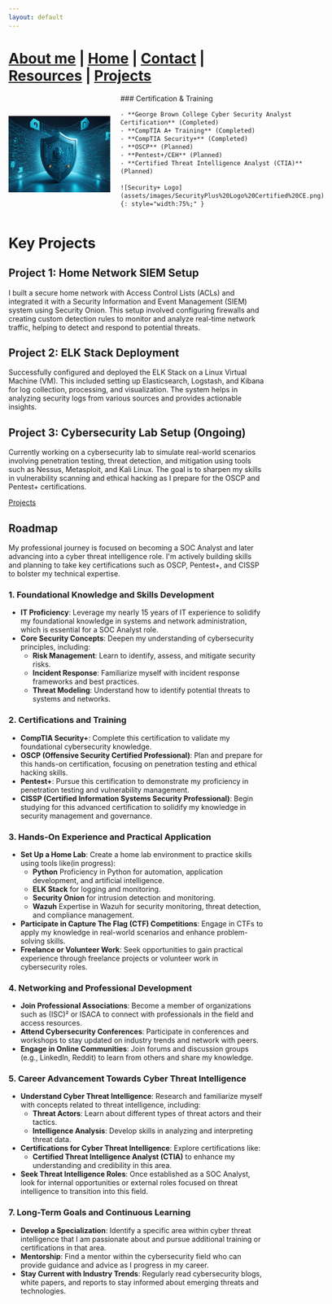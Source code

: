 ```yaml
---
layout: default
---
```


#  [About me](./aboutme.html) | [Home](./index.html) | [Contact](./contactinfo.html) | [Resources](./resources.html) | [Projects](./projects.html)


<div style="display: flex; align-items: center;">
  <img src="assets/images/Home.jpg" alt="Home" style="margin-right: 20px; width: 200px;" />
  <div>
    ### Certification & Training
    
    - **George Brown College Cyber Security Analyst Certification** (Completed)
    - **CompTIA A+ Training** (Completed)
    - **CompTIA Security+** (Completed)
    - **OSCP** (Planned)
    - **Pentest+/CEH** (Planned)
    - **Certified Threat Intelligence Analyst (CTIA)** (Planned)
    
    ![Security+ Logo](assets/images/SecurityPlus%20Logo%20Certified%20CE.png){: style="width:75%;" }
  </div>
</div>





# Key Projects

## Project 1: Home Network SIEM Setup

I built a secure home network with Access Control Lists (ACLs) and integrated it with a Security Information and Event Management (SIEM) system using Security Onion. This setup involved configuring firewalls and creating custom detection rules to monitor and analyze real-time network traffic, helping to detect and respond to potential threats.

## Project 2: ELK Stack Deployment

Successfully configured and deployed the ELK Stack on a Linux Virtual Machine (VM). This included setting up Elasticsearch, Logstash, and Kibana for log collection, processing, and visualization. The system helps in analyzing security logs from various sources and provides actionable insights.

## Project 3: Cybersecurity Lab Setup (Ongoing)

Currently working on a cybersecurity lab to simulate real-world scenarios involving penetration testing, threat detection, and mitigation using tools such as Nessus, Metasploit, and Kali Linux. The goal is to sharpen my skills in vulnerability scanning and ethical hacking as I prepare for the OSCP and Pentest+ certifications.

[Projects](./projects.html)



<script>
  setInterval(() => {
    const cursor = document.getElementById('cursor');
    cursor.style.visibility = cursor.style.visibility === 'hidden' ? 'visible' : 'hidden';
  }, 500); // Blink every 500ms
</script>


## Roadmap

My professional journey is focused on becoming a SOC Analyst and later advancing into a cyber threat intelligence role. I'm actively building skills and planning to take key certifications such as OSCP, Pentest+, and CISSP to bolster my technical expertise.

### 1. Foundational Knowledge and Skills Development
- **IT Proficiency**: Leverage my nearly 15 years of IT experience to solidify my foundational knowledge in systems and network administration, which is essential for a SOC Analyst role.
- **Core Security Concepts**: Deepen my understanding of cybersecurity principles, including:
  - **Risk Management**: Learn to identify, assess, and mitigate security risks.
  - **Incident Response**: Familiarize myself with incident response frameworks and best practices.
  - **Threat Modeling**: Understand how to identify potential threats to systems and networks.

### 2. Certifications and Training
- **CompTIA Security+**: Complete this certification to validate my foundational cybersecurity knowledge.
- **OSCP (Offensive Security Certified Professional)**: Plan and prepare for this hands-on certification, focusing on penetration testing and ethical hacking skills.
- **Pentest+**: Pursue this certification to demonstrate my proficiency in penetration testing and vulnerability management.
- **CISSP (Certified Information Systems Security Professional)**: Begin studying for this advanced certification to solidify my knowledge in security management and governance.

### 3. Hands-On Experience and Practical Application
- **Set Up a Home Lab**: Create a home lab environment to practice skills using tools like(in progress):
  - **Python** Proficiency in Python for automation, application development, and artificial intelligence. 
  - **ELK Stack** for logging and monitoring.
  - **Security Onion** for intrusion detection and monitoring.
  - **Wazuh** Expertise in Wazuh for security monitoring, threat detection, and compliance management.
- **Participate in Capture The Flag (CTF) Competitions**: Engage in CTFs to apply my knowledge in real-world scenarios and enhance problem-solving skills.
- **Freelance or Volunteer Work**: Seek opportunities to gain practical experience through freelance projects or volunteer work in cybersecurity roles.

### 4. Networking and Professional Development
- **Join Professional Associations**: Become a member of organizations such as (ISC)² or ISACA to connect with professionals in the field and access resources.
- **Attend Cybersecurity Conferences**: Participate in conferences and workshops to stay updated on industry trends and network with peers.
- **Engage in Online Communities**: Join forums and discussion groups (e.g., LinkedIn, Reddit) to learn from others and share my knowledge.


### 5. Career Advancement Towards Cyber Threat Intelligence
- **Understand Cyber Threat Intelligence**: Research and familiarize myself with concepts related to threat intelligence, including:
  - **Threat Actors**: Learn about different types of threat actors and their tactics.
  - **Intelligence Analysis**: Develop skills in analyzing and interpreting threat data.
- **Certifications for Cyber Threat Intelligence**: Explore certifications like:
  - **Certified Threat Intelligence Analyst (CTIA)** to enhance my understanding and credibility in this area.
- **Seek Threat Intelligence Roles**: Once established as a SOC Analyst, look for internal opportunities or external roles focused on threat intelligence to transition into this field.

### 7. Long-Term Goals and Continuous Learning
- **Develop a Specialization**: Identify a specific area within cyber threat intelligence that I am passionate about and pursue additional training or certifications in that area.
- **Mentorship**: Find a mentor within the cybersecurity field who can provide guidance and advice as I progress in my career.
- **Stay Current with Industry Trends**: Regularly read cybersecurity blogs, white papers, and reports to stay informed about emerging threats and technologies.

